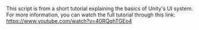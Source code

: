 This script is from a short tutorial explaining the basics of Unity's UI system.
For more information, you can watch the full tutorial through this link:
https://www.youtube.com/watch?v=40RQqhTGEo4
